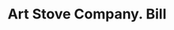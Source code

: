 ---
doi: 10.7916/D8GM9KFV
date_other: '1911'
date_other_textual: '1911'
form: printed ephemera
genre:
- Invoices
name:
- Art Stove Company
object_in_context_url: https://biggert.cul.columbia.edu/items/view/ave_biggert_01875
subject_hierarchical_geographic:
- Detroit, Michigan, United States
- Chicago, Illinois, United States
subject_name:
- Art Stove Company
title: Art Stove Company. Bill
sort_title: Art Stove Company. Bill
call_number: ave_biggert_01875
coordinates:
- 42.331388888888895,-83.04583333333333
- 41.83694444444445,-87.68472222222222
pid: ave_biggert_01875
identifiers: ave_biggert_01875
canvas_id: ldpd:397133
permalink: "/items/ave_biggert_01875/"
layout: iiif-image-page
---